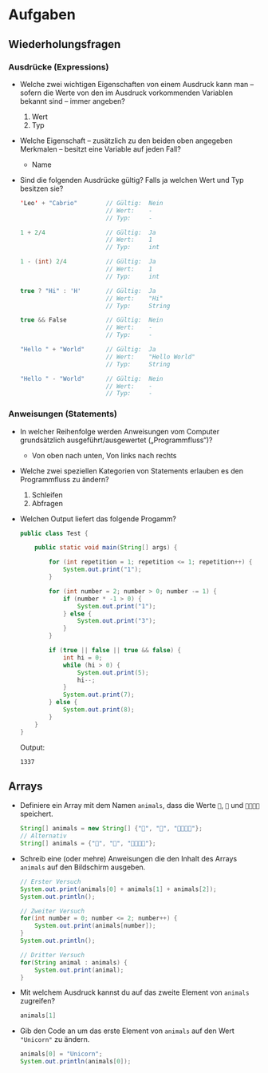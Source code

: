 # Aufgaben

## Wiederholungsfragen

### Ausdrücke (Expressions)

- Welche zwei wichtigen Eigenschaften von einem Ausdruck kann man – sofern die Werte von den im Ausdruck vorkommenden Variablen bekannt sind – immer angeben?

  1. Wert
  2. Typ

- Welche Eigenschaft – zusätzlich zu den beiden oben angegeben Merkmalen – besitzt eine Variable auf jeden Fall?

  - Name

- Sind die folgenden Ausdrücke gültig? Falls ja welchen Wert und Typ besitzen sie?

  ```java
  'Leo' + "Cabrio"        // Gültig:  Nein
                          // Wert:    -
                          // Typ:     -

  1 + 2/4                 // Gültig:  Ja
                          // Wert:    1
                          // Typ:     int

  1 - (int) 2/4           // Gültig:  Ja
                          // Wert:    1
                          // Typ:     int

  true ? "Hi" : 'H'       // Gültig:  Ja
                          // Wert:    "Hi"
                          // Typ:     String

  true && False           // Gültig:  Nein
                          // Wert:    -
                          // Typ:     -

  "Hello " + "World"      // Gültig:  Ja
                          // Wert:    "Hello World"
                          // Typ:     String

  "Hello " - "World"      // Gültig:  Nein
                          // Wert:    -
                          // Typ:     -
  ```

### Anweisungen (Statements)

- In welcher Reihenfolge werden Anweisungen vom Computer grundsätzlich ausgeführt/ausgewertet („Programmfluss“)?

  - Von oben nach unten, Von links nach rechts

- Welche zwei speziellen Kategorien von Statements erlauben es  den Programmfluss zu ändern?

  1. Schleifen
  2. Abfragen

- Welchen Output liefert das folgende Progamm?

  ```java
  public class Test {

      public static void main(String[] args) {

          for (int repetition = 1; repetition <= 1; repetition++) {
              System.out.print("1");
          }

          for (int number = 2; number > 0; number -= 1) {
              if (number * -1 > 0) {
                  System.out.print("1");
              } else {
                  System.out.print("3");
              }
          }

          if (true || false || true && false) {
              int hi = 0;
              while (hi > 0) {
                  System.out.print(5);
                  hi--;
              }
              System.out.print(7);
          } else {
              System.out.print(8);
          }
      }
  }
  ```

  Output:

  ```
  1337
  ```

## Arrays

- Definiere ein Array mit dem Namen `animals`, dass die Werte `🦄`, `🐰` und `🙈🙉🙊🐳` speichert.

  ```java
  String[] animals = new String[] {"🦄", "🐰", "🙈🙉🙊🐳"};
  // Alternativ
  String[] animals = {"🦄", "🐰", "🙈🙉🙊🐳"};
  ```

- Schreib eine (oder mehre) Anweisungen die den Inhalt des Arrays  `animals` auf den Bildschirm ausgeben.

  ```java
  // Erster Versuch
  System.out.print(animals[0] + animals[1] + animals[2]);
  System.out.println();

  // Zweiter Versuch
  for(int number = 0; number <= 2; number++) {
      System.out.print(animals[number]);
  }
  System.out.println();

  // Dritter Versuch
  for(String animal : animals) {
      System.out.print(animal);
  }
  ```

- Mit welchem Ausdruck kannst du auf das zweite Element von `animals` zugreifen?

  ```java
  animals[1]
  ```

- Gib den Code an um das erste Element von `animals` auf den Wert `"Unicorn"` zu ändern.

  ```java
  animals[0] = "Unicorn";
  System.out.println(animals[0]);
  ```
